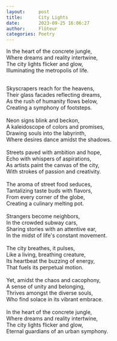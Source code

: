 ```yaml
---
layout:     post
title:      City Lights
date:       2023-09-25 16:06:27 
author:     Flûteur
categories: Poetry
---
```

In the heart of the concrete jungle,
<br>
Where dreams and reality intertwine,
<br>
The city lights flicker and glow,
<br>
Illuminating the metropolis of life.
<br>

<br>
Skyscrapers reach for the heavens,
<br>
Their glass facades reflecting dreams,
<br>
As the rush of humanity flows below,
<br>
Creating a symphony of footsteps.
<br>

<br>
Neon signs blink and beckon,
<br>
A kaleidoscope of colors and promises,
<br>
Drawing souls into the labyrinth,
<br>
Where desires dance amidst the shadows.
<br>

<br>
Streets paved with ambition and hope,
<br>
Echo with whispers of aspirations,
<br>
As artists paint the canvas of the city,
<br>
With strokes of passion and creativity.
<br>

<br>
The aroma of street food seduces,
<br>
Tantalizing taste buds with flavors,
<br>
From every corner of the globe,
<br>
Creating a culinary melting pot.
<br>

<br>
Strangers become neighbors,
<br>
In the crowded subway cars,
<br>
Sharing stories with an attentive ear,
<br>
In the midst of life's constant movement.
<br>

<br>
The city breathes, it pulses,
<br>
Like a living, breathing creature,
<br>
Its heartbeat the buzzing of energy,
<br>
That fuels its perpetual motion.
<br>

<br>
Yet, amidst the chaos and cacophony,
<br>
A sense of unity and belonging,
<br>
Thrives amongst the diverse souls,
<br>
Who find solace in its vibrant embrace.
<br>

<br>
In the heart of the concrete jungle,
<br>
Where dreams and reality intertwine,
<br>
The city lights flicker and glow,
<br>
Eternal guardians of an urban symphony.